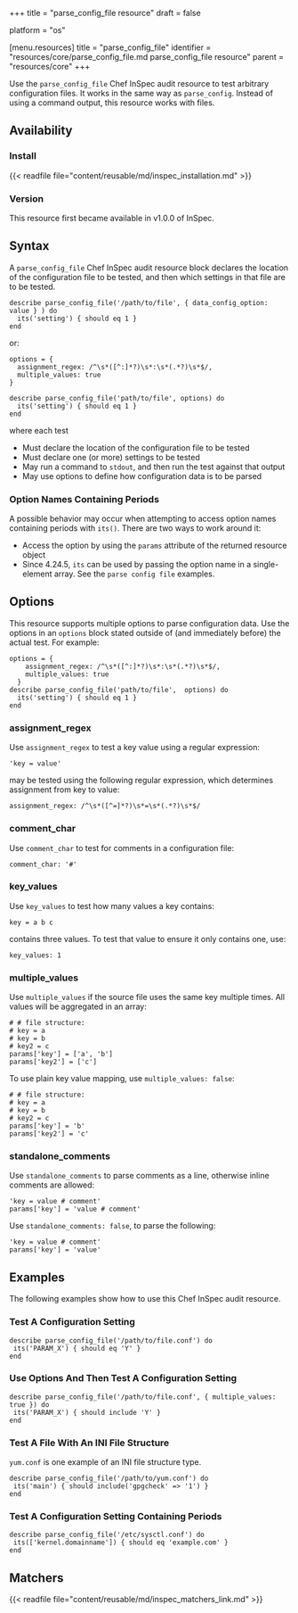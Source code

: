 +++
title = "parse_config_file resource"
draft = false

platform = "os"

[menu.resources]
    title = "parse_config_file"
    identifier = "resources/core/parse_config_file.md parse_config_file resource"
    parent = "resources/core"
+++

Use the `parse_config_file` Chef InSpec audit resource to test arbitrary configuration files. It works in the same way as `parse_config`. Instead of using a command output, this resource works with files.

## Availability

### Install

{{< readfile file="content/reusable/md/inspec_installation.md" >}}

### Version

This resource first became available in v1.0.0 of InSpec.

## Syntax

A `parse_config_file` Chef InSpec audit resource block declares the location of the configuration file to be tested, and then which settings in that file are to be tested.

    describe parse_config_file('/path/to/file', { data_config_option: value } ) do
      its('setting') { should eq 1 }
    end

or:

    options = {
      assignment_regex: /^\s*([^:]*?)\s*:\s*(.*?)\s*$/,
      multiple_values: true
    }

    describe parse_config_file('path/to/file', options) do
      its('setting') { should eq 1 }
    end

where each test

- Must declare the location of the configuration file to be tested
- Must declare one (or more) settings to be tested
- May run a command to `stdout`, and then run the test against that output
- May use options to define how configuration data is to be parsed

### Option Names Containing Periods

A possible behavior may occur when attempting to access option names containing periods with `its()`. There are two ways to work around it:

* Access the option by using the `params` attribute of the returned resource object
* Since 4.24.5, `its` can be used by passing the option name in a single-element array. See the `parse config file` examples.

## Options

This resource supports multiple options to parse configuration data. Use the options in an `options` block stated outside of (and immediately before) the actual test. For example:

    options = {
        assignment_regex: /^\s*([^:]*?)\s*:\s*(.*?)\s*$/,
        multiple_values: true
      }
    describe parse_config_file('path/to/file',  options) do
      its('setting') { should eq 1 }
    end

### assignment_regex

Use `assignment_regex` to test a key value using a regular expression:

    'key = value'

may be tested using the following regular expression, which determines assignment from key to value:

    assignment_regex: /^\s*([^=]*?)\s*=\s*(.*?)\s*$/

### comment_char

Use `comment_char` to test for comments in a configuration file:

    comment_char: '#'

### key_values

Use `key_values` to test how many values a key contains:

    key = a b c

contains three values. To test that value to ensure it only contains one, use:

    key_values: 1

### multiple_values

Use `multiple_values` if the source file uses the same key multiple times. All values will be aggregated in an array:

    # # file structure:
    # key = a
    # key = b
    # key2 = c
    params['key'] = ['a', 'b']
    params['key2'] = ['c']

To use plain key value mapping, use `multiple_values: false`:

    # # file structure:
    # key = a
    # key = b
    # key2 = c
    params['key'] = 'b'
    params['key2'] = 'c'

### standalone_comments

Use `standalone_comments` to parse comments as a line, otherwise inline comments are allowed:

    'key = value # comment'
    params['key'] = 'value # comment'

Use `standalone_comments: false`, to parse the following:

    'key = value # comment'
    params['key'] = 'value'

## Examples

The following examples show how to use this Chef InSpec audit resource.

### Test A Configuration Setting

    describe parse_config_file('/path/to/file.conf') do
     its('PARAM_X') { should eq 'Y' }
    end

### Use Options And Then Test A Configuration Setting

    describe parse_config_file('/path/to/file.conf', { multiple_values: true }) do
     its('PARAM_X') { should include 'Y' }
    end

### Test A File With An INI File Structure

`yum.conf` is one example of an INI file structure type.

    describe parse_config_file('/path/to/yum.conf') do
     its('main') { should include('gpgcheck' => '1') }
    end

### Test A Configuration Setting Containing Periods

    describe parse_config_file('/etc/sysctl.conf') do
     its(['kernel.domainname']) { should eq 'example.com' }
    end

## Matchers

{{< readfile file="content/reusable/md/inspec_matchers_link.md" >}}
